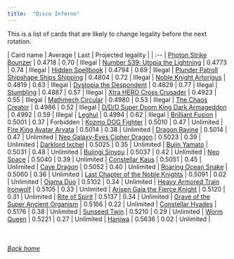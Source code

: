 ```yaml
---
title:  "Disco Inferno"
---
```


This is a list of cards that are likely to change legality before the next rotation.

| Card name | Average | Last | Projected legality |
| :-- |
[Photon Strike Bounzer](https://db.ygoprodeck.com/card/?search=Photon%20Strike%20Bounzer) | 0.4718 | 0.70 | Illegal |
[Number S39: Utopia the Lightning](https://db.ygoprodeck.com/card/?search=Number%20S39:%20Utopia%20the%20Lightning) | 0.4773 | 0.74 | Illegal |
[Hidden Spellbook](https://db.ygoprodeck.com/card/?search=Hidden%20Spellbook) | 0.4794 | 0.69 | Illegal |
[Plunder Patroll Shipshape Ships Shipping](https://db.ygoprodeck.com/card/?search=Plunder%20Patroll%20Shipshape%20Ships%20Shipping) | 0.4804 | 0.72 | Illegal |
[Noble Knight Artorigus](https://db.ygoprodeck.com/card/?search=Noble%20Knight%20Artorigus) | 0.4819 | 0.63 | Illegal |
[Dystopia the Despondent](https://db.ygoprodeck.com/card/?search=Dystopia%20the%20Despondent) | 0.4829 | 0.77 | Illegal |
[Stumbling](https://db.ygoprodeck.com/card/?search=Stumbling) | 0.4887 | 0.57 | Illegal |
[Xtra HERO Cross Crusader](https://db.ygoprodeck.com/card/?search=Xtra%20HERO%20Cross%20Crusader) | 0.4923 | 0.55 | Illegal |
[Mathmech Circular](https://db.ygoprodeck.com/card/?search=Mathmech%20Circular) | 0.4980 | 0.53 | Illegal |
[The Chaos Creator](https://db.ygoprodeck.com/card/?search=The%20Chaos%20Creator) | 0.4986 | 0.52 | Illegal |
[D/D/D Super Doom King Dark Armageddon](https://db.ygoprodeck.com/card/?search=D/D/D%20Super%20Doom%20King%20Dark%20Armageddon) | 0.4992 | 0.59 | Illegal |
[Leghul](https://db.ygoprodeck.com/card/?search=Leghul) | 0.4994 | 0.62 | Illegal |
[Brilliant Fusion](https://db.ygoprodeck.com/card/?search=Brilliant%20Fusion) | 0.5001 | 0.37 | Forbidden |
[Kozmo DOG Fighter](https://db.ygoprodeck.com/card/?search=Kozmo%20DOG%20Fighter) | 0.5010 | 0.47 | Unlimited |
[Fire King Avatar Arvata](https://db.ygoprodeck.com/card/?search=Fire%20King%20Avatar%20Arvata) | 0.5014 | 0.38 | Unlimited |
[Dragon Ravine](https://db.ygoprodeck.com/card/?search=Dragon%20Ravine) | 0.5014 | 0.47 | Unlimited |
[Neo Galaxy-Eyes Cipher Dragon](https://db.ygoprodeck.com/card/?search=Neo%20Galaxy-Eyes%20Cipher%20Dragon) | 0.5023 | 0.39 | Unlimited |
[Darklord Ixchel](https://db.ygoprodeck.com/card/?search=Darklord%20Ixchel) | 0.5025 | 0.35 | Unlimited |
[Bujin Yamato](https://db.ygoprodeck.com/card/?search=Bujin%20Yamato) | 0.5031 | 0.48 | Unlimited |
[Bujingi Sinyou](https://db.ygoprodeck.com/card/?search=Bujingi%20Sinyou) | 0.5037 | 0.42 | Unlimited |
[Neo Space](https://db.ygoprodeck.com/card/?search=Neo%20Space) | 0.5040 | 0.39 | Unlimited |
[Constellar Kaus](https://db.ygoprodeck.com/card/?search=Constellar%20Kaus) | 0.5051 | 0.45 | Unlimited |
[Cave Dragon](https://db.ygoprodeck.com/card/?search=Cave%20Dragon) | 0.5052 | 0.40 | Unlimited |
[Roaring Ocean Snake](https://db.ygoprodeck.com/card/?search=Roaring%20Ocean%20Snake) | 0.5060 | 0.36 | Unlimited |
[Last Chapter of the Noble Knights](https://db.ygoprodeck.com/card/?search=Last%20Chapter%20of%20the%20Noble%20Knights) | 0.5091 | 0.02 | Unlimited |
[Ojama Duo](https://db.ygoprodeck.com/card/?search=Ojama%20Duo) | 0.5102 | 0.34 | Unlimited |
[Heavy Armored Train Ironwolf](https://db.ygoprodeck.com/card/?search=Heavy%20Armored%20Train%20Ironwolf) | 0.5105 | 0.33 | Unlimited |
[Arisen Gaia the Fierce Knight](https://db.ygoprodeck.com/card/?search=Arisen%20Gaia%20the%20Fierce%20Knight) | 0.5120 | 0.31 | Unlimited |
[Rite of Spirit](https://db.ygoprodeck.com/card/?search=Rite%20of%20Spirit) | 0.5137 | 0.34 | Unlimited |
[Grave of the Super Ancient Organism](https://db.ygoprodeck.com/card/?search=Grave%20of%20the%20Super%20Ancient%20Organism) | 0.5166 | 0.22 | Unlimited |
[Constellar Hyades](https://db.ygoprodeck.com/card/?search=Constellar%20Hyades) | 0.5176 | 0.38 | Unlimited |
[Sunseed Twin](https://db.ygoprodeck.com/card/?search=Sunseed%20Twin) | 0.5210 | 0.29 | Unlimited |
[Worm Queen](https://db.ygoprodeck.com/card/?search=Worm%20Queen) | 0.5221 | 0.27 | Unlimited |
[Haniwa](https://db.ygoprodeck.com/card/?search=Haniwa) | 0.5636 | 0.02 | Unlimited |

<br>

###### [Back home](index)